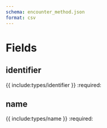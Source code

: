 ```yaml
---
schema: encounter_method.json
format: csv
---
```


# Fields
## identifier
{{ include:types/identifier }}
:required:

## name
{{ include:types/name }}
:required:
